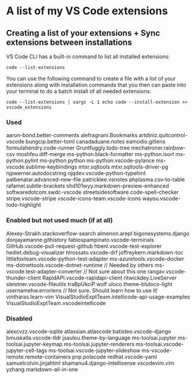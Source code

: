 # A list of my VS Code extensions

## Creating a list of your extensions + Sync extensions between installations

VS Code CLI has a built-in command to list all installed extensions:

`code --list-extensions`

You can use the following command to create a file with a list of your extensions along with installation commands that you then can paste into your terminal to do a batch install of all needed extensions:

`code --list-extensions | xargs -L 1 echo code --install-extension >> vscode_extensions`

### Used
aaron-bond.better-comments
alefragnani.Bookmarks
artdiniz.quitcontrol-vscode
bungcip.better-toml
canadaduane.notes
eamodio.gitlens
formulahendry.code-runner
Gruntfuggly.todo-tree
mechatroner.rainbow-csv
moshfeu.diff-merge
ms-python.black-formatter
ms-python.isort
ms-python.pylint
ms-python.python
ms-python.vscode-pylance
ms-vscode.sublime-keybindings
mtxr.sqltools
mtxr.sqltools-driver-pg
njpwerner.autodocstring
njqdev.vscode-python-typehint
patbenatar.advanced-new-file
patricklee.vsnotes
phplasma.csv-to-table
rafamel.subtle-brackets
shd101wyy.markdown-preview-enhanced
softwaredotcom.swdc-vscode
streetsidesoftware.code-spell-checker
stripe.vscode-stripe
vscode-icons-team.vscode-icons
wayou.vscode-todo-highlight

### Enabled but not used much (if at all)
Alexey-Strakh.stackoverflow-search
almenon.arepl
bigonesystems.django
donjayamanne.githistory
fabiospampinato.vscode-terminals
GitHub.vscode-pull-request-github
hbenl.vscode-test-explorer
hediet.debug-visualizer
hlrossato.vscode-drf
joffreykern.markdown-toc
littlefoxteam.vscode-python-test-adapter
ms-azuretools.vscode-docker
ms-dotnettools.vscode-dotnet-runtime // Needed by others
ms-vscode.test-adapter-converter // Not sure about this one
rangav.vscode-thunder-client
RapidAPI.vscode-rapidapi-client
ritwickdey.LiveServer
sleistner.vscode-fileutils
traBpUkciP.wolf
uloco.theme-bluloco-light
usernamehw.errorlens // Not sure. Should learn how to use it!
vintharas.learn-vim
VisualStudioExptTeam.intellicode-api-usage-examples
VisualStudioExptTeam.vscodeintellicode

### Disabled
alexcvzz.vscode-sqlite
atlassian.atlascode
batisteo.vscode-django
bmuskalla.vscode-tldr
jsaulou.theme-by-language
ms-toolsai.jupyter
ms-toolsai.jupyter-keymap
ms-toolsai.jupyter-renderers
ms-toolsai.vscode-jupyter-cell-tags
ms-toolsai.vscode-jupyter-slideshow
ms-vscode-remote.remote-containers
pnp.polacode
redhat.vscode-yaml
samuelcolvin.jinjahtml
shamanu4.django-intellisense
vscodevim.vim
yzhang.markdown-all-in-one
